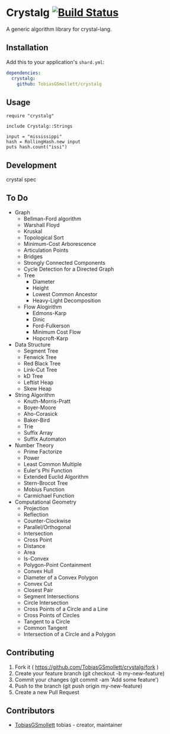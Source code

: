 # Crystalg [![Build Status](https://travis-ci.org/TobiasGSmollett/crystalg.svg?branch=master)](https://travis-ci.org/TobiasGSmollett/crystalg)  

A generic algorithm library for crystal-lang.

## Installation

Add this to your application's `shard.yml`:

```yaml
dependencies:
  crystalg:
    github: TobiasGSmollett/crystalg
```

## Usage

```crystal
require "crystalg"

include Crystalg::Strings

input = "mississippi"
hash = RollingHash.new input
puts hash.count("issi")
```

## Development

crystal spec

## To Do
* Graph
  * Bellman-Ford algorithm
  * Warshall Floyd
  * Kruskal
  * Topological Sort
  * Minimum-Cost Arborescence
  * Articulation Points
  * Bridges
  * Strongly Connected Components
  * Cycle Detection for a Directed Graph
  * Tree
    * Diameter
    * Height
    * Lowest Common Ancestor
    * Heavy-Light Decomposition
  * Flow Alogirithm
    * Edmons-Karp
    * Dinic
    * Ford-Fulkerson
    * Minimum Cost Flow
    * Hopcroft-Karp
* Data Structure
  * Segment Tree
  * Fenwick Tree
  * Red Black Tree
  * Link-Cut Tree
  * kD Tree
  * Leftist Heap
  * Skew Heap
* String Algorithm
  * Knuth-Morris-Pratt
  * Boyer-Moore
  * Aho-Corasick
  * Baker-Bird
  * Trie
  * Suffix Array
  * Suffix Automaton
* Number Theory
  * Prime Factorize
  * Power
  * Least Common Multiple
  * Euler's Phi Function
  * Extended Euclid Algorithm
  * Stern-Brocot Tree
  * Mobius Function
  * Carmichael Function
* Computational Geometry
  * Projection
  * Reflection
  * Counter-Clockwise
  * Parallel/Orthogonal
  * Intersection
  * Cross Point
  * Distance
  * Area
  * Is-Convex
  * Polygon-Point Containment
  * Convex Hull
  * Diameter of a Convex Polygon
  * Convex Cut
  * Closest Pair
  * Segment Intersections
  * Circle Intersection
  * Cross Points of a Circle and a Line
  * Cross Points of Circles
  * Tangent to a Circle
  * Common Tangent
  * Intersection of a Circle and a Polygon

## Contributing

1. Fork it ( https://github.com/TobiasGSmollett/crystalg/fork )
2. Create your feature branch (git checkout -b my-new-feature)
3. Commit your changes (git commit -am 'Add some feature')
4. Push to the branch (git push origin my-new-feature)
5. Create a new Pull Request

## Contributors

- [TobiasGSmollett](https://github.com/TobiasGSmollett) tobias - creator, maintainer
